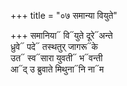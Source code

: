 +++
title = "०७ समान्या वियुते"

+++
समानिया᳓ वि᳓युते दूरे᳓अन्ते  
ध्रुवे᳓ पदे᳓ तस्थतुर् जागरू᳓के  
उत᳓ स्व᳓सारा युवती᳓ भ᳓वन्ती  
आ᳓द् उ ब्रुवाते मिथुना᳓नि ना᳓म